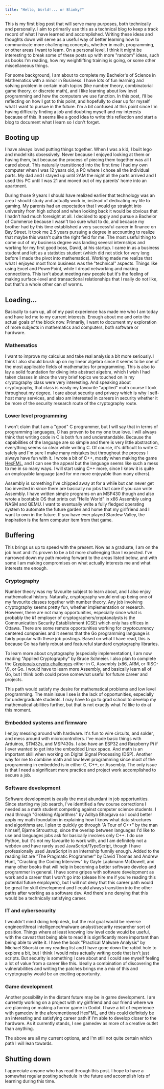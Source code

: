 ```yaml
---
title: "Hello, World!... or Blinky?"
---
```


This is my first blog post that will serve many purposes, both technically and personally. I aim to primarily use this as a technical blog to keep a track record of what I have learned and accomplished. Writing these ideas and thoughts down will serve as a useful way of better learning how to communicate more challenging concepts, whether in math, programming, or other areas I want to learn. On a personal level, I think it might be interesting to break some of these posts up with more "random" ideas, such as books I'm reading, how my weightlifting training is going, or some other miscellaneous things.

For some background, I am about to complete my Bachelor's of Science in Mathematics with a minor in Business. I have lots of fun learning and solving problem in certain math topics (like number theory, combinatorial game theory, or discrete math), and I like learning about low level programming and how the computers we use function. In this post, I'll be reflecting on how I got to this point, and hopefully to clear up for myself what I want to pursue in the future. I'm a bit confused at this point since I'm having difficulty finding a job and doubting myself and my interests because of this. It seems like a good idea to write this reflection and start a blog to document what I learn so I don't forget.

## Booting up

I have always loved putting things together. When I was a kid, I built lego and model kits obsessively. Never because I enjoyed looking at them or having them, but because the process of piecing them together was all I cared about. This naturally transitioned into the first time I had my own computer when I was 12 years old, a PC where I chose all the individual parts. My dad and I stayed up until 2AM the night all the parts arrived and I used this PC until I was 21 and moved out of my parents' home into an apartment.

During those 9 years I should have realized earlier that technology was an area I should study and actually work in, instead of dedicating my life to gaming. My parents had an expectation that I would go straight into university from high school and when looking back it would be obvious that I hadn't had much foresight at all. I decided to apply and pursue a Bachelor of Commerce because I wasn't too sure what to do, and because my brother had by this time established a very successful career in finance on Bay Street. It took me 2.5 years pursuing a degree in accounting to realize that maybe this wasn't quite the right field for me. The most useful thing to come out of my business degree was landing several internships and working for my first good boss, David, at his startup. I came in as a business student and left as a statistics student (which did not stick for very long before I made the pivot into mathematics). Working made me realize that what I enjoyed most from business was the "technical" aspects. Things like using Excel and PowerPoint, while I dread networking and making connections. This isn't about meeting new people but it's the feeling of making surface-level and transactional relationships that I really do not like, but that's a whole other can of worms.

## Loading...

Basically to sum up, all of my past experience has made me who I am today and have led me to my current interests. Enough about me and onto the actual goals of the block now. Primarily, I want to document my exploration of more subjects in mathematics and computers, both software or hardware.

### Mathematics

I want to improve my calculus and take real analysis a bit more seriously. I think I also should brush up on my linear algebra since it seems to be one of the most applicable fields of mathematics for programming. This is also to lay a solid foundation for diving into abstract algebra, which I wish I had taken classes in since the very brief topics we touched on in my cryptography class were very interesting. And speaking about cryptography, that class is easily my favourite "applied" math course I took throughout my degree. I care about security and privacy which is why I self-host many services, and also am interested in careers in security whether it be more of the security research route of the cryptography route.

### Lower level programming

I won't claim that I am a "good" C programmer, but I will say that in terms of programming languages, C has proven to be my one true love. I will always think that writing code in C is both fun and understandable. Because the capabilities of the language are so simple and there is very little abstraction, everything seems so clear while writing C. Of course, it's difficult to write C safely and I'm sure I make many mistakes but throughout the process I always have fun with it. I wrote a bit of C++, mostly when making the game [HexFML](), and I can see the appeal but the language seems like such a mess to me in so many ways. I will start using C++ more, since I know it is quite an employable language (and for me more enjoyable than many others).

Assembly is something I've chipped away at for a while but can never get too invested in since there are basically no jobs that care if you can write Assembly. I have written simple programs on an MSP430 though and also wrote a bootable OS that prints out "Hello World" in x86 Assembly using NASM and QEMU. I want to eventually write a fully fledged operating system to automate the future garden and home that my girlfriend and I want to own in the future. If you have ever played Stardew Valley, the inspiration is the farm computer item from that game.

## Buffering

This brings us up to speed with the present. Now as a graduate, I am on the job hunt and it's proven to be a bit more challenging than I expected. I've narrowed down my path moving forward to the areas listed below, and with some I am making compromises on what actually interests me and what interests me enough.

### Cryptography

Number theory was my favourite subject to learn about, and I also enjoy mathematical history. Naturally, cryptography would end up being one of my favourite classes together with number theory. Any job involving cryptography seems pretty fun, whether implementation or research. However, there are not many opportunities, especially since what is probably the #1 employer of cryptographers/cryptanalysts is the Communication Security Establishment (CSE) which only has offices in Ottawa. There are some remote opportunities working for cryptocurrency centered companies and it seems that the Go programming language is fairly popular with these job postings. Based on what I have read, this is because Go has fairly robust and featureful standard cryptography libraries.

To learn more about cryptography (especially implementation), I am now reading "Applied Cryptography" by Bruce Schneier. I also plan to complete the [Cryptopals crypto challenges](https://cryptopals.com) either in C, Assembly (x86, ARM, or RISC-V), or Go. I would have to learn more Assembly, and basically learn all of Go, but I think both could prove somewhat useful for future career and projects.

This path would satisfy my desire for mathematical problems and low level programming. The main issue I see is the lack of opportunities, especially for undergraduate students. I may have to go to grad school to develop my mathematical abilities further, but that is not exactly what I'd like to do at this moment.

### Embedded systems and firmware

I enjoy messing around with hardware. It's fun to wire circuits, and solder, and mess around with microcontrollers. I've made basic things with Arduinos, STM32s, and MSP430s. I also have an ESP32 and Raspberry Pi if I ever wanted to get into the embedded Linux space. And math is an important skill when working on Digital Signal Processing (DSP). Another way for me to combine math and low level programming since most of the programming in embedded is in either C, C++, or Assembly. The only issue is that I need a significant more practice and project work accomplished to secure a job.

### Software development

Software development is easily the most abundant in job opportunities. Since starting my job search, I've identified a few course corrections I needed as a math student competing against computer science students. I read through "Grokking Algorithms" by Aditya Bhargava so I could better apply my math foundation in explaining how I know what data structures and algorithms are. I plan to quickly go through "A Tour of C++" by the man himself, Bjarne Stroustrup, since the overlap between languages I'd like to use and languages jobs ask for basically involves only C++. I do use Python, but it's not my favourite to work with, and I am definitely not a webdev and have rarely used JavaScript/TypeScript, though I have professionally used JavaScript in an internship funnily enough.
Added to the reading list are "The Pragmatic Programmer" by David Thomas and Andrew Hunt, "Cracking the Coding Interview" by Gayle Laakmann McDowell, and many other books that will help in becoming a better software develop and programmer in general.
I have some gripes with software development as work and a career that I won't go into (please hire me if you're reading this potential future employers), but I will not deny that this career path would be great for skill development and I could always transition into the other paths after working as a software dev. And there's no denying that this would be a technically satisfying career.

### IT and cybersecurity

I wouldn't mind doing help desk, but the real goal would be reverse engineer/threat intelligence/malware analyst/security researcher sort of position. Things where at least knowing low level code would be useful, with the caveat that being able to read it is significantly more important than being able to write it. I have the book "Practical Malware Analysis" by Michael Sikorski on my reading list and I have gone down the rabbit hole to explore a bit, but I think I would miss actually writing code that isn't just scripts. But security is something I care about and I could see myself feeling a lot of value from a career like this. Ideally a combination of discovering the vulnerabilities and writing the patches brings me a mix of this and cryptography would be an exciting opportunity.

### Game development

Another possibility in the distant future may be in game development. I am currently working on a project with my girlfriend and our friend where we are planning on making a horror game in Godot. I have a bit of experience with gamedev in the aforementioned HexFML, and this could definitely be an interesting and satisfying career path if I'm able to develop closer to the hardware. As it currently stands, I see gamedev as more of a creative outlet than anything.

The above are all my current options, and I'm still not quite certain which path I will lean towards.

## Shutting down

I appreciate anyone who has read through this post. I hope to have a somewhat regular posting schedule in the future and accomplish lots of learning during this time.
